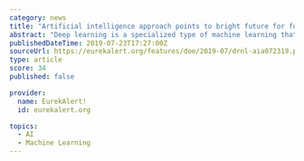 ```yaml
---
category: news
title: "Artificial intelligence approach points to bright future for fusion energy"
abstract: "Deep learning is a specialized type of machine learning that uses large artificial neural networks to learn from data. Unlike classical machine learning methods, FRNN--the first deep learning code ..."
publishedDateTime: 2019-07-23T17:27:00Z
sourceUrl: https://eurekalert.org/features/doe/2019-07/drnl-aia072319.php
type: article
score: 34
published: false

provider:
  name: EurekAlert!
  id: eurekalert.org

topics:
  - AI
  - Machine Learning
---
```

